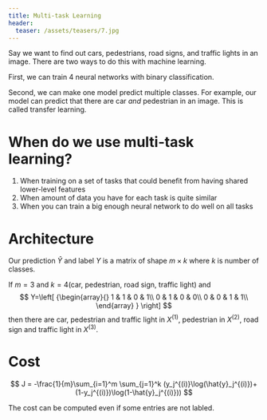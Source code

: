 ```yaml
---
title: Multi-task Learning
header:
  teaser: /assets/teasers/7.jpg
---
```


Say we want to find out cars, pedestrians, road signs, and traffic lights in an image. There are two ways to do this with machine learning.

First, we can train 4 neural networks with binary classification.

Second, we can make one model predict multiple classes. For example, our model can predict that there are car *and* pedestrian in an image. This is called transfer learning.

# When do we use multi-task learning?

1. When training on a set of tasks that could benefit from having shared lower-level features
2. When amount of data you have for each task is quite similar
3. When you can train a big enough neural network to do well on all tasks

# Architecture

Our prediction $\hat{Y}$ and label $Y$ is a matrix of shape $m\times k$ where $k$ is number of classes.

If $m=3$ and $k=4$(car, pedestrian, road sign, traffic light) and
$$
Y=\left[ {\begin{array}{}
     1 & 1 & 0 & 1\\
     0 & 1 & 0 & 0\\
     0 & 0 & 1 & 1\\
    \end{array} } \right]
$$
then there are car, pedestrian and traffic light in $X^{(1)}$, pedestrian in $X^{(2)}$, road sign and traffic light in $X^{(3)}$.


# Cost

$$
J = -\frac{1}{m}\sum_{i=1}^m \sum_{j=1}^k (y_j^{(i)}\log(\hat{y}_j^{(i)})+(1-y_j^{(i)})\log(1-\hat{y}_j^{(i)}))
$$

The cost can be computed even if some entries are not labled.
